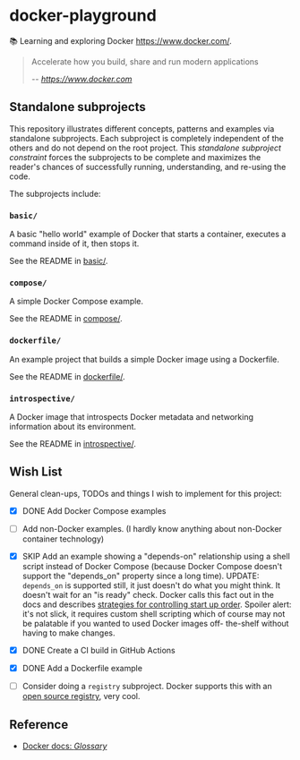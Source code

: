 # docker-playground

📚 Learning and exploring Docker <https://www.docker.com/>.

> Accelerate how you build, share and run modern applications
>
> -- <cite>https://www.docker.com</cite>


## Standalone subprojects

This repository illustrates different concepts, patterns and examples via standalone subprojects. Each subproject is
completely independent of the others and do not depend on the root project. This _standalone subproject constraint_
forces the subprojects to be complete and maximizes the reader's chances of successfully running, understanding, and
re-using the code.

The subprojects include:

### `basic/`

A basic "hello world" example of Docker that starts a container, executes a command inside of it, then stops it.

See the README in [basic/](basic/).

### `compose/`

A simple Docker Compose example.

See the README in [compose/](compose/).

### `dockerfile/`

An example project that builds a simple Docker image using a Dockerfile.

See the README in [dockerfile/](dockerfile/).

### `introspective/`

A Docker image that introspects Docker metadata and networking information about its environment.

See the README in [introspective/](introspective/).


## Wish List

General clean-ups, TODOs and things I wish to implement for this project:

* [x] DONE Add Docker Compose examples
* [ ] Add non-Docker examples. (I hardly know anything about non-Docker container technology)
* [x] SKIP Add an example showing a "depends-on" relationship using a shell script instead of Docker Compose (because Docker Compose
  doesn't support the "depends_on" property since a long time). UPDATE: `depends_on` is supported still, it just doesn't
  do what you might think. It doesn't wait for an "is ready" check. Docker calls this fact out in the docs and describes
  [strategies for controlling start up order](https://docs.docker.com/compose/startup-order/). Spoiler alert: it's not
  slick, it requires custom shell scripting which of course may not be palatable if you wanted to used Docker images off-
  the-shelf without having to make changes.
* [x] DONE Create a CI build in GitHub Actions
* [x] DONE Add a Dockerfile example
* [ ] Consider doing a `registry` subproject. Docker supports this with an [open source registry](https://github.com/distribution/distribution),
  very cool.  


## Reference

* [Docker docs: *Glossary*](https://docs.docker.com/glossary/)

